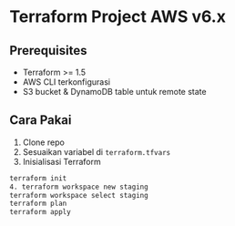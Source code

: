 # Terraform Project AWS v6.x

## Prerequisites
- Terraform >= 1.5
- AWS CLI terkonfigurasi
- S3 bucket & DynamoDB table untuk remote state

## Cara Pakai
1. Clone repo
2. Sesuaikan variabel di `terraform.tfvars`
3. Inisialisasi Terraform
```bash
terraform init
4. terraform workspace new staging
terraform workspace select staging
terraform plan
terraform apply

